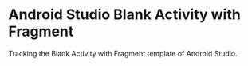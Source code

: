 # Android Studio Blank Activity with Fragment

Tracking the Blank Activity with Fragment template of Android Studio.

